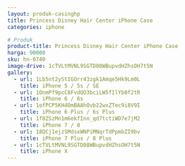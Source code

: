 ```yaml
---
layout: produk-casinghp
title: Princess Disney Hair Center iPhone Case
categories: iphone

# Produk
product-title: Princess Disney Hair Center iPhone Case
harga: 90000
sku: hn-0740
image-drive: 1cTVLtMVNL9SGTD08WBupvdHZhsOH7t5N
gallery:
  - url: 1Lb5nt2yStIGOrr43zgk1Amqe5Hk9Lm0L
    title: iPhone 5 / 5s / SE
  - url: 1OnmPf9pcC8FvdQO3bciLW5fIlYb0f2tR
    title: iPhone 6 / 6s
  - url: 1ofPCP5KH4OmBAAhOvb22wxZTec9i8V9I
    title: iPhone 6 Plus / 6s Plus
  - url: 1f8ZSzMn1m6ekfInn_qd7tctiWD7e7jM2
    title: iPhone 7 / 8
  - url: 18QCj1ejzSMdsxWNPiMNqrTdPpmbZI9bv
    title: iPhone 7 Plus / 8 Plus
  - url: 1cTVLtMVNL9SGTD08WBupvdHZhsOH7t5N
    title: iPhone X
---
```

